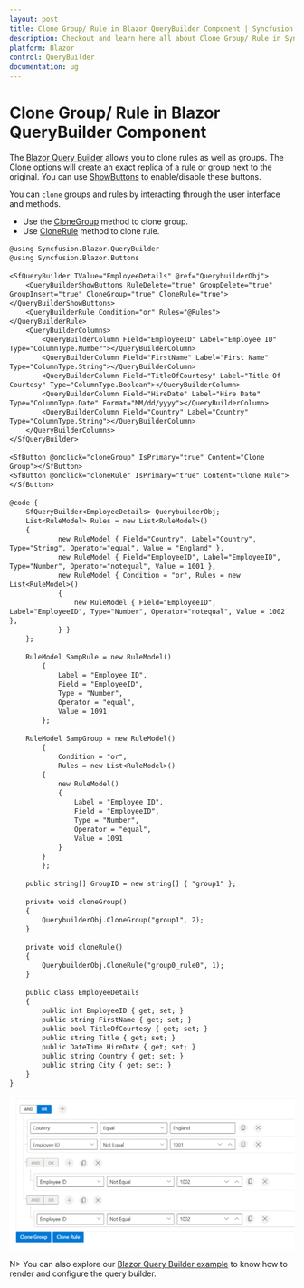 ```yaml
---
layout: post
title: Clone Group/ Rule in Blazor QueryBuilder Component | Syncfusion
description: Checkout and learn here all about Clone Group/ Rule in Syncfusion Blazor QueryBuilder component and much more.
platform: Blazor
control: QueryBuilder
documentation: ug
---
```


# Clone Group/ Rule in Blazor QueryBuilder Component

The [Blazor Query Builder](https://www.syncfusion.com/blazor-components/blazor-query-builder) allows you to clone rules as well as groups. The Clone options will create an exact replica of a rule or group next to the original. You can use [ShowButtons](https://help.syncfusion.com/cr/blazor/Syncfusion.Blazor.QueryBuilder.QueryBuilderShowButtons.html) to enable/disable these buttons.

You can `clone` groups and rules by interacting through the user interface and methods.

* Use the [CloneGroup](https://help.syncfusion.com/cr/blazor/Syncfusion.Blazor.QueryBuilder.SfQueryBuilder-1.html#Syncfusion_Blazor_QueryBuilder_SfQueryBuilder_1_CloneGroup_Syncfusion_Blazor_QueryBuilder_RuleModel_System_String_System_Boolean_) method to clone group.
* Use [CloneRule](https://help.syncfusion.com/cr/blazor/Syncfusion.Blazor.QueryBuilder.SfQueryBuilder-1.html#Syncfusion_Blazor_QueryBuilder_SfQueryBuilder_1_CloneRule_Syncfusion_Blazor_QueryBuilder_RuleModel_System_String_) method to clone rule.

```cshtml
@using Syncfusion.Blazor.QueryBuilder
@using Syncfusion.Blazor.Buttons

<SfQueryBuilder TValue="EmployeeDetails" @ref="QuerybuilderObj">
    <QueryBuilderShowButtons RuleDelete="true" GroupDelete="true" GroupInsert="true" CloneGroup="true" CloneRule="true"></QueryBuilderShowButtons>
    <QueryBuilderRule Condition="or" Rules="@Rules"></QueryBuilderRule>
    <QueryBuilderColumns>
        <QueryBuilderColumn Field="EmployeeID" Label="Employee ID" Type="ColumnType.Number"></QueryBuilderColumn>
        <QueryBuilderColumn Field="FirstName" Label="First Name" Type="ColumnType.String"></QueryBuilderColumn>
        <QueryBuilderColumn Field="TitleOfCourtesy" Label="Title Of Courtesy" Type="ColumnType.Boolean"></QueryBuilderColumn>
        <QueryBuilderColumn Field="HireDate" Label="Hire Date" Type="ColumnType.Date" Format="MM/dd/yyyy"></QueryBuilderColumn>
        <QueryBuilderColumn Field="Country" Label="Country" Type="ColumnType.String"></QueryBuilderColumn>
    </QueryBuilderColumns>
</SfQueryBuilder>

<SfButton @onclick="cloneGroup" IsPrimary="true" Content="Clone Group"></SfButton>
<SfButton @onclick="cloneRule" IsPrimary="true" Content="Clone Rule"></SfButton>

@code {
    SfQueryBuilder<EmployeeDetails> QuerybuilderObj;
    List<RuleModel> Rules = new List<RuleModel>()
    {
            new RuleModel { Field="Country", Label="Country", Type="String", Operator="equal", Value = "England" },
            new RuleModel { Field="EmployeeID", Label="EmployeeID", Type="Number", Operator="notequal", Value = 1001 },
            new RuleModel { Condition = "or", Rules = new List<RuleModel>()
            {
                new RuleModel { Field="EmployeeID", Label="EmployeeID", Type="Number", Operator="notequal", Value = 1002 },
            } }
    };

    RuleModel SampRule = new RuleModel()
        {
            Label = "Employee ID",
            Field = "EmployeeID",
            Type = "Number",
            Operator = "equal",
            Value = 1091
        };

    RuleModel SampGroup = new RuleModel()
        {
            Condition = "or",
            Rules = new List<RuleModel>()
        {
            new RuleModel()
            {
                Label = "Employee ID",
                Field = "EmployeeID",
                Type = "Number",
                Operator = "equal",
                Value = 1091
            }
        }
        };

    public string[] GroupID = new string[] { "group1" };

    private void cloneGroup()
    {
        QuerybuilderObj.CloneGroup("group1", 2);
    }

    private void cloneRule()
    {
        QuerybuilderObj.CloneRule("group0_rule0", 1);
    }

    public class EmployeeDetails
    {
        public int EmployeeID { get; set; }
        public string FirstName { get; set; }
        public bool TitleOfCourtesy { get; set; }
        public string Title { get; set; }
        public DateTime HireDate { get; set; }
        public string Country { get; set; }
        public string City { get; set; }
    }
}

```

![Clone Group/Rule in Blazor QueryBuilder](./images/clone-group-rule.png)

N> You can also explore our [Blazor Query Builder example](https://blazor.syncfusion.com/demos/query-builder/default-functionalities?theme=bootstrap4) to know how to render and configure the query builder.